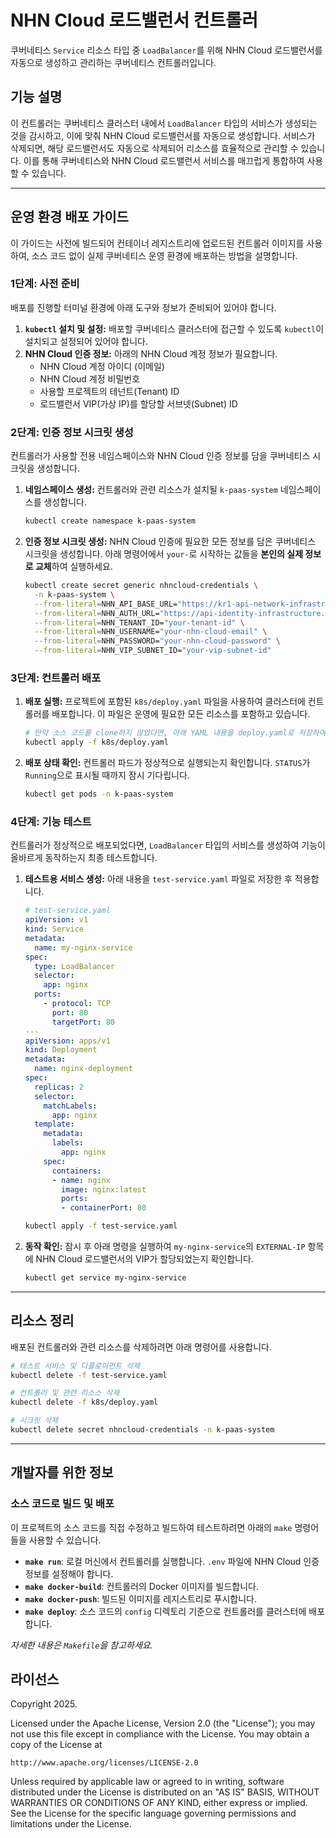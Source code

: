 # NHN Cloud 로드밸런서 컨트롤러

쿠버네티스 `Service` 리소스 타입 중 `LoadBalancer`를 위해 NHN Cloud 로드밸런서를 자동으로 생성하고 관리하는 쿠버네티스 컨트롤러입니다.

## 기능 설명

이 컨트롤러는 쿠버네티스 클러스터 내에서 `LoadBalancer` 타입의 서비스가 생성되는 것을 감시하고, 이에 맞춰 NHN Cloud 로드밸런서를 자동으로 생성합니다. 서비스가 삭제되면, 해당 로드밸런서도 자동으로 삭제되어 리소스를 효율적으로 관리할 수 있습니다. 이를 통해 쿠버네티스와 NHN Cloud 로드밸런서 서비스를 매끄럽게 통합하여 사용할 수 있습니다.

---

## 운영 환경 배포 가이드

이 가이드는 사전에 빌드되어 컨테이너 레지스트리에 업로드된 컨트롤러 이미지를 사용하여, 소스 코드 없이 실제 쿠버네티스 운영 환경에 배포하는 방법을 설명합니다.

### 1단계: 사전 준비

배포를 진행할 터미널 환경에 아래 도구와 정보가 준비되어 있어야 합니다.

1.  **`kubectl` 설치 및 설정:** 배포할 쿠버네티스 클러스터에 접근할 수 있도록 `kubectl`이 설치되고 설정되어 있어야 합니다.
2.  **NHN Cloud 인증 정보:** 아래의 NHN Cloud 계정 정보가 필요합니다.
    *   NHN Cloud 계정 아이디 (이메일)
    *   NHN Cloud 계정 비밀번호
    *   사용할 프로젝트의 테넌트(Tenant) ID
    *   로드밸런서 VIP(가상 IP)를 할당할 서브넷(Subnet) ID

### 2단계: 인증 정보 시크릿 생성

컨트롤러가 사용할 전용 네임스페이스와 NHN Cloud 인증 정보를 담을 쿠버네티스 시크릿을 생성합니다.

1.  **네임스페이스 생성:**
    컨트롤러와 관련 리소스가 설치될 `k-paas-system` 네임스페이스를 생성합니다.

    ```sh
    kubectl create namespace k-paas-system
    ```

2.  **인증 정보 시크릿 생성:**
    NHN Cloud 인증에 필요한 모든 정보를 담은 쿠버네티스 시크릿을 생성합니다. 아래 명령어에서 `your-`로 시작하는 값들을 **본인의 실제 정보로 교체**하여 실행하세요.

    ```sh
    kubectl create secret generic nhncloud-credentials \
      -n k-paas-system \
      --from-literal=NHN_API_BASE_URL="https://kr1-api-network-infrastructure.nhncloudservice.com" \
      --from-literal=NHN_AUTH_URL="https://api-identity-infrastructure.nhncloudservice.com/v2.0/tokens" \
      --from-literal=NHN_TENANT_ID="your-tenant-id" \
      --from-literal=NHN_USERNAME="your-nhn-cloud-email" \
      --from-literal=NHN_PASSWORD="your-nhn-cloud-password" \
      --from-literal=NHN_VIP_SUBNET_ID="your-vip-subnet-id"
    ```

### 3단계: 컨트롤러 배포

1.  **배포 실행:**
    프로젝트에 포함된 `k8s/deploy.yaml` 파일을 사용하여 클러스터에 컨트롤러를 배포합니다. 이 파일은 운영에 필요한 모든 리소스를 포함하고 있습니다.

    ```sh
    # 만약 소스 코드를 clone하지 않았다면, 아래 YAML 내용을 deploy.yaml로 저장하여 사용하세요.
    kubectl apply -f k8s/deploy.yaml
    ```

2.  **배포 상태 확인:**
    컨트롤러 파드가 정상적으로 실행되는지 확인합니다. `STATUS`가 `Running`으로 표시될 때까지 잠시 기다립니다.

    ```sh
    kubectl get pods -n k-paas-system
    ```

### 4단계: 기능 테스트

컨트롤러가 정상적으로 배포되었다면, `LoadBalancer` 타입의 서비스를 생성하여 기능이 올바르게 동작하는지 최종 테스트합니다.

1.  **테스트용 서비스 생성:**
    아래 내용을 `test-service.yaml` 파일로 저장한 후 적용합니다.

    ```yaml
    # test-service.yaml
    apiVersion: v1
    kind: Service
    metadata:
      name: my-nginx-service
    spec:
      type: LoadBalancer
      selector:
        app: nginx
      ports:
        - protocol: TCP
          port: 80
          targetPort: 80
    --- 
    apiVersion: apps/v1
    kind: Deployment
    metadata:
      name: nginx-deployment
    spec:
      replicas: 2
      selector:
        matchLabels:
          app: nginx
      template:
        metadata:
          labels:
            app: nginx
        spec:
          containers:
          - name: nginx
            image: nginx:latest
            ports:
            - containerPort: 80
    ```

    ```sh
    kubectl apply -f test-service.yaml
    ```

2.  **동작 확인:**
    잠시 후 아래 명령을 실행하여 `my-nginx-service`의 `EXTERNAL-IP` 항목에 NHN Cloud 로드밸런서의 VIP가 할당되었는지 확인합니다.

    ```sh
    kubectl get service my-nginx-service
    ```

---

## 리소스 정리

배포된 컨트롤러와 관련 리소스를 삭제하려면 아래 명령어를 사용합니다.

```sh
# 테스트 서비스 및 디플로이먼트 삭제
kubectl delete -f test-service.yaml

# 컨트롤러 및 관련 리소스 삭제
kubectl delete -f k8s/deploy.yaml

# 시크릿 삭제
kubectl delete secret nhncloud-credentials -n k-paas-system
```

---

## 개발자를 위한 정보

### 소스 코드로 빌드 및 배포

이 프로젝트의 소스 코드를 직접 수정하고 빌드하여 테스트하려면 아래의 `make` 명령어들을 사용할 수 있습니다.

- **`make run`**: 로컬 머신에서 컨트롤러를 실행합니다. `.env` 파일에 NHN Cloud 인증 정보를 설정해야 합니다.
- **`make docker-build`**: 컨트롤러의 Docker 이미지를 빌드합니다.
- **`make docker-push`**: 빌드된 이미지를 레지스트리로 푸시합니다.
- **`make deploy`**: 소스 코드의 `config` 디렉토리 기준으로 컨트롤러를 클러스터에 배포합니다.

*자세한 내용은 `Makefile`을 참고하세요.*

## 라이선스

Copyright 2025.

Licensed under the Apache License, Version 2.0 (the "License");
you may not use this file except in compliance with the License.
You may obtain a copy of the License at

    http://www.apache.org/licenses/LICENSE-2.0

Unless required by applicable law or agreed to in writing, software
distributed under the License is distributed on an "AS IS" BASIS,
WITHOUT WARRANTIES OR CONDITIONS OF ANY KIND, either express or implied.
See the License for the specific language governing permissions and
limitations under the License.
